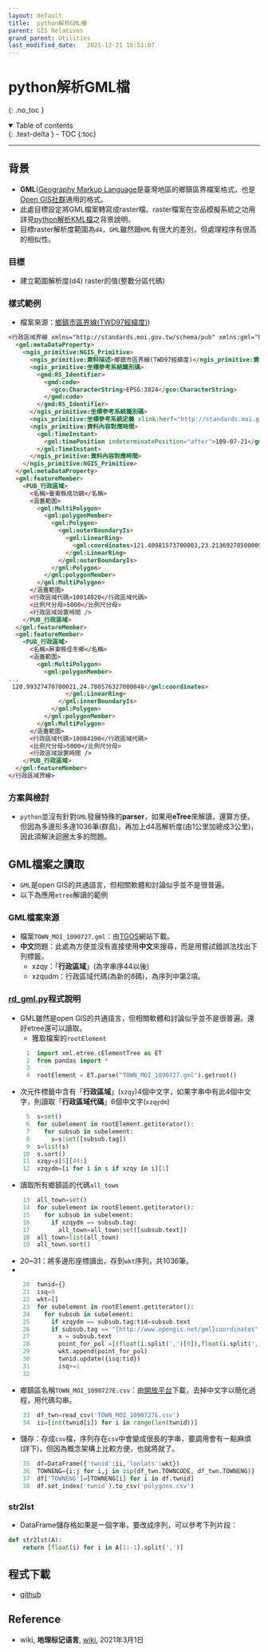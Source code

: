 ```yaml
---
layout: default
title:  python解析GML檔
parent: GIS Relatives
grand_parent: Utilities
last_modified_date:   2021-12-21 16:51:07
---
```

# python解析GML檔
{: .no_toc }

<details open markdown="block">
  <summary>
    Table of contents
  </summary>
  {: .text-delta }
- TOC
{:toc}
</details>

---
## 背景
- **GML**([Geography Markup Language](https://zh.wikipedia.org/wiki/地理标记语言)是臺灣地區的鄉鎮區界檔案格式，也是[Open GIS社群](https://zh.wikipedia.org/wiki/开放地理空间协会)通用的格式。
- 此處目標設定將GML檔案轉寫成raster檔。raster檔案在空品模擬系統之功用詳見[python解析KML檔](/Focus-on-Air-Quality/utilities/GIS/rd_kml/)之背景說明。
- 目標raster解析度範圍為`d4`，`GML`雖然跟`KML`有很大的差別，但處理程序有很高的相似性。

### 目標
- 建立範圍解析度(d4) raster的值(整數分區代碼)

### 樣式範例
- 檔案來源：[鄉鎮市區界線(TWD97經緯度)](https://data.gov.tw/dataset/7442))

```html
<行政區域界線 xmlns="http://standards.moi.gov.tw/schema/pub" xmlns:gml="http://www.opengis.net/gml" xmlns:xlink="http://www.w3.org/1999/xlink" xmlns:ngis_primitive="http://standards.moi.gov.tw/schema/ngis_primitive" xmlns:gmd="http://www.isotc211.org/2005/gmd" xmlns:gco="http://www.isotc211.org/2005/gco" xmlns:utility="http://standards.moi.gov.tw/schema/utility" xmlns:xsi="http://www.w3.org/2001/XMLSchema-instance" xsi:schemaLocation="http://standards.moi.gov.tw/schema/pub pub.xsd">
  <gml:metaDataProperty>
    <ngis_primitive:NGIS_Primitive>
      <ngis_primitive:資料描述>鄉鎮市區界線(TWD97經緯度)</ngis_primitive:資料描述>
      <ngis_primitive:坐標參考系統識別碼>
        <gmd:RS_Identifier>
          <gmd:code>
            <gco:CharacterString>EPSG:3824</gco:CharacterString>
          </gmd:code>
        </gmd:RS_Identifier>
      </ngis_primitive:坐標參考系統識別碼>
      <ngis_primitive:坐標參考系統定義 xlink:herf="http://standards.moi.gov.tw/schema/epsg/3824.xml" />
      <ngis_primitive:資料內容對應時間>
        <gml:TimeInstant>
          <gml:timePosition indeterminatePosition="after">109-07-21</gml:timePosition>
        </gml:TimeInstant>
      </ngis_primitive:資料內容對應時間>
    </ngis_primitive:NGIS_Primitive>
  </gml:metaDataProperty>
  <gml:featureMember>
    <PUB_行政區域>
      <名稱>臺東縣成功鎮</名稱>
      <涵蓋範圍>
        <gml:MultiPolygon>
          <gml:polygonMember>
            <gml:Polygon>
              <gml:outerBoundaryIs>
                <gml:LinearRing>
                  <gml:coordinates>121.40981573700003,23.213692785000092 121.40984267700003,23.213661019000085 ...</gml:coordinates>
                </gml:LinearRing>
              </gml:outerBoundaryIs>
            </gml:Polygon>
          </gml:polygonMember>
        </gml:MultiPolygon>
      </涵蓋範圍>
      <行政區域代碼>10014020</行政區域代碼>
      <比例尺分母>5000</比例尺分母>
      <行政區域設置時間 />
    </PUB_行政區域>
  </gml:featureMember>
  <gml:featureMember>
    <PUB_行政區域>
      <名稱>屏東縣佳冬鄉</名稱>
      <涵蓋範圍>
        <gml:MultiPolygon>
          <gml:polygonMember>
...
 120.99327470700021,24.780576327000048</gml:coordinates>
                </gml:LinearRing>
              </gml:innerBoundaryIs>
            </gml:Polygon>
          </gml:polygonMember>
        </gml:MultiPolygon>
      </涵蓋範圍>
      <行政區域代碼>10004100</行政區域代碼>
      <比例尺分母>5000</比例尺分母>
      <行政區域設置時間 />
    </PUB_行政區域>
  </gml:featureMember>
</行政區域界線>
```

### 方案與檢討
- `python`並沒有針對`GML`發展特殊的**parser**，如果用**eTree**來解讀，還算方便。但因為多邊形多達1036筆(群島)，再加上d4高解析度(由1公里加總成3公里)，因此須解決迴圈太多的問題。

## GML檔案之讀取
- `GML`是open GIS的共通語言，但相關軟體和討論似乎並不是很普遍。
- 以下為應用`etree`解讀的範例

### GML檔案來源
- 檔案`TOWN_MOI_1090727.gml`：由[TGOS](https://www.tgos.tw/TGOS/Web/Metadata/TGOS_MetaData_View.aspx?MID=DA2C058E0BB0C85B80938EE2671C4453&SHOW_BACK_BUTTON=false&keyword=TW-07-301000100G-614001)網站下載。
- **中文**問題：此處為方便並沒有直接使用**中文**來搜尋，而是用嘗試錯誤法找出下列標籤。
  - xzqy：「**行政區域**」(為字串序44以後)
  - xzqudm：行政區域代碼(為新的8碼)，為序列中第2項。

### [rd_gml.py](https://github.com/sinotec2/cmaq_relatives/blob/master/land/gridmask/rd_gml.py)程式說明
- GML雖然是open GIS的共通語言，但相關軟體和討論似乎並不是很普遍。還好etree還可以讀取。
  - 獲取檔案的`rootElement`

```python
     1  import xml.etree.cElementTree as ET
     2  from pandas import *
     3
     4  rootElement = ET.parse("TOWN_MOI_1090727.gml").getroot()
```
- 次元件標籤中含有「**行政區域**」(`xzqy`)4個中文字，如果字串中有此4個中文字，則讀取「**行政區域代碼**」6個中文字(`xzqydm`)

```python
     5  s=set()
     6  for subelement in rootElement.getiterator():
     7    for subsub in subelement:
     8      s=s|set([subsub.tag])
     9  s=list(s)
    10  s.sort()
    11  xzqy=s[5][44:]
    12  xzqydm=[i for i in s if xzqy in i][1]
```
- 讀取所有鄉鎮區的代碼`all_town`

```python
    13  all_town=set()
    14  for subelement in rootElement.getiterator():
    15    for subsub in subelement:
    16      if xzqydm == subsub.tag:
    17        all_town=all_town|set([subsub.text])
    18  all_town=list(all_town)
    19  all_town.sort()
```
- 20~31：將多邊形座標讀出，存到`wkt`序列，共1036筆。
- 

```python    
    20  twnid={}
    21  isq=0
    22  wkt=[]
    23  for subelement in rootElement.getiterator():
    24    for subsub in subelement:
    25      if xzqydm == subsub.tag:tid=subsub.text
    26      if subsub.tag == "{http://www.opengis.net/gml}coordinates":
    27        x = subsub.text
    28        point_for_pol =[(float(i.split(',')[0]),float(i.split(',')[1])) for i in x.split()]
    29        wkt.append(point_for_pol)
    30        twnid.update({isq:tid})
    31        isq+=1
    32
```
- 鄉鎮區名稱`TOWN_MOI_1090727E.csv`：由[開放平台](https://data.gov.tw/dataset/7441)下載，去掉中文字以簡化過程，用代碼勾串。

```python
    33  df_twn=read_csv('TOWN_MOI_1090727E.csv')
    34  ii=[int(twnid[i]) for i in range(len(twnid))]
```
- 儲存：存成`csv`檔，序列存在`csv`中會變成很長的字串，要調用會有一點麻煩(詳下)，但因為概念架構上比較方便，也就將就了。

```python
    35  df=DataFrame({'twnid':ii,'lonlats':wkt})
    36  TOWNENG={i:j for i,j in zip(df_twn.TOWNCODE, df_twn.TOWNENG)}
    37  df['TOWNENG']=[TOWNENG[i] for i in df.twnid]
    38  df.set_index('twnid').to_csv('polygons.csv')
```

### str2lst
- DataFrame儲存格如果是一個字串，要改成序列，可以參考下列片段：

```python
def str2lst(A):
    return [float(i) for i in A[1:-1].split(',')]
```

## 程式下載
- [github](https://github.com/sinotec2/cmaq_relatives/blob/master/land/gridmask/rd_kml.py)

## Reference
- wiki, **地理标记语言**, [wiki](https://zh.wikipedia.org/wiki/%E5%9C%B0%E7%90%86%E6%A0%87%E8%AE%B0%E8%AF%AD%E8%A8%80), 2021年3月1日